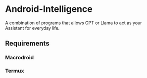 # Android-Intelligence
A combination of programs that allows GPT or Llama to act as your Assistant for everyday life.

## Requirements
### Macrodroid
### Termux
